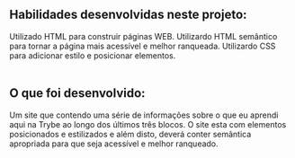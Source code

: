 <h2>Habilidades desenvolvidas neste projeto:</h2>

Utilizado HTML para construir páginas WEB.
Utilizardo HTML semântico para tornar a página mais acessível e melhor ranqueada.
Utilizardo CSS para adicionar estilo e posicionar elementos.
<br>
<br>
<h2>O que foi desenvolvido:</h2>
Um site que contendo uma série de informações sobre o que eu aprendi aqui na Trybe ao longo dos últimos três blocos.
O site esta com elementos posicionados e estilizados e além disto, deverá conter semântica apropriada para que seja acessível e melhor ranqueado.
